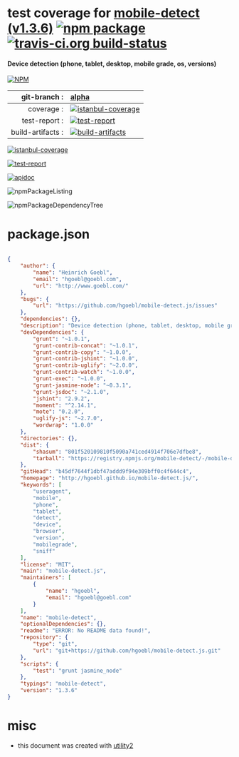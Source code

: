 # test coverage for  [mobile-detect (v1.3.6)](http://hgoebl.github.io/mobile-detect.js/)  [![npm package](https://img.shields.io/npm/v/npmtest-mobile-detect.svg?style=flat-square)](https://www.npmjs.org/package/npmtest-mobile-detect) [![travis-ci.org build-status](https://api.travis-ci.org/npmtest/node-npmtest-mobile-detect.svg)](https://travis-ci.org/npmtest/node-npmtest-mobile-detect)
#### Device detection (phone, tablet, desktop, mobile grade, os, versions)

[![NPM](https://nodei.co/npm/mobile-detect.png?downloads=true)](https://www.npmjs.com/package/mobile-detect)

| git-branch : | [alpha](https://github.com/npmtest/node-npmtest-mobile-detect/tree/alpha)|
|--:|:--|
| coverage : | [![istanbul-coverage](https://npmtest.github.io/node-npmtest-mobile-detect/build/coverage.badge.svg)](https://npmtest.github.io/node-npmtest-mobile-detect/build/coverage.html/index.html)|
| test-report : | [![test-report](https://npmtest.github.io/node-npmtest-mobile-detect/build/test-report.badge.svg)](https://npmtest.github.io/node-npmtest-mobile-detect/build/test-report.html)|
| build-artifacts : | [![build-artifacts](https://npmtest.github.io/node-npmtest-mobile-detect/glyphicons_144_folder_open.png)](https://github.com/npmtest/node-npmtest-mobile-detect/tree/gh-pages/build)|

[![istanbul-coverage](https://npmtest.github.io/node-npmtest-mobile-detect/build/screenCapture.buildCustomOrg.browser.coverage.html.png)](https://npmtest.github.io/node-npmtest-mobile-detect/build/coverage.html/index.html)

[![test-report](https://npmtest.github.io/node-npmtest-mobile-detect/build/screenCapture.buildCustomOrg.browser.%252Fhome%252Ftravis%252Fbuild%252Fnpmtest%252Fnode-npmtest-mobile-detect%252Ftmp%252Fbuild%252Ftest-report.html.png)](https://npmtest.github.io/node-npmtest-mobile-detect/build/test-report.html)

[![apidoc](https://npmdoc.github.io/node-npmdoc-mobile-detect/build/screenCapture.buildApidoc.browser.%252Fhome%252Ftravis%252Fbuild%252Fnpmdoc%252Fnode-npmdoc-mobile-detect%252Ftmp%252Fbuild%252Fapidoc.html.png)](https://npmdoc.github.io/node-npmdoc-mobile-detect/build/apidoc.html)

![npmPackageListing](https://npmtest.github.io/node-npmtest-mobile-detect/build/screenCapture.npmPackageListing.svg)

![npmPackageDependencyTree](https://npmtest.github.io/node-npmtest-mobile-detect/build/screenCapture.npmPackageDependencyTree.svg)



# package.json

```json

{
    "author": {
        "name": "Heinrich Goebl",
        "email": "hgoebl@goebl.com",
        "url": "http://www.goebl.com/"
    },
    "bugs": {
        "url": "https://github.com/hgoebl/mobile-detect.js/issues"
    },
    "dependencies": {},
    "description": "Device detection (phone, tablet, desktop, mobile grade, os, versions)",
    "devDependencies": {
        "grunt": "~1.0.1",
        "grunt-contrib-concat": "~1.0.1",
        "grunt-contrib-copy": "~1.0.0",
        "grunt-contrib-jshint": "~1.0.0",
        "grunt-contrib-uglify": "~2.0.0",
        "grunt-contrib-watch": "~1.0.0",
        "grunt-exec": "~1.0.0",
        "grunt-jasmine-node": "~0.3.1",
        "grunt-jsdoc": "~2.1.0",
        "jshint": "2.9.2",
        "moment": "^2.14.1",
        "mote": "0.2.0",
        "uglify-js": "~2.7.0",
        "wordwrap": "1.0.0"
    },
    "directories": {},
    "dist": {
        "shasum": "801f520109810f5090a741ced4914f706e7dfbe8",
        "tarball": "https://registry.npmjs.org/mobile-detect/-/mobile-detect-1.3.6.tgz"
    },
    "gitHead": "b45df7644f1dbf47addd9f94e309bff0c4f644c4",
    "homepage": "http://hgoebl.github.io/mobile-detect.js/",
    "keywords": [
        "useragent",
        "mobile",
        "phone",
        "tablet",
        "detect",
        "device",
        "browser",
        "version",
        "mobilegrade",
        "sniff"
    ],
    "license": "MIT",
    "main": "mobile-detect.js",
    "maintainers": [
        {
            "name": "hgoebl",
            "email": "hgoebl@goebl.com"
        }
    ],
    "name": "mobile-detect",
    "optionalDependencies": {},
    "readme": "ERROR: No README data found!",
    "repository": {
        "type": "git",
        "url": "git+https://github.com/hgoebl/mobile-detect.js.git"
    },
    "scripts": {
        "test": "grunt jasmine_node"
    },
    "typings": "mobile-detect",
    "version": "1.3.6"
}
```



# misc
- this document was created with [utility2](https://github.com/kaizhu256/node-utility2)

